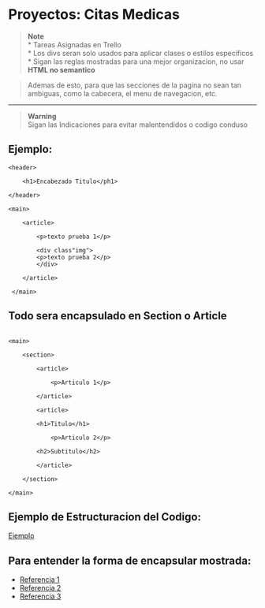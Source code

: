 # Proyectos: Citas Medicas

> **Note**<br>
    * Tareas Asignadas en Trello <br>
    * Los divs seran solo usados para aplicar clases o estilos especificos <br>
    * Sigan las reglas mostradas para una mejor organizacion, no usar **HTML no semantico**

> Ademas de esto, para que las secciones de la pagina no sean tan ambiguas, como la cabecera, el menu de navegacion, etc.

---


> **Warning**<br>
Sigan las Indicaciones para evitar malentendidos o codigo conduso


## Ejemplo:
```
<header>

    <h1>Encabezado Titulo</ph1>

</header>

<main>

    <article>

        <p>texto prueba 1</p>

        <div class"img">
        <p>texto prueba 2</p>
        </div>

    </article>

 </main>

```
## Todo sera encapsulado en Section o Article
```

<main>

    <section>

        <article>

            <p>Articulo 1</p>

        </article>

        <article>

        <h1>Titulo</h1>

            <p>Articulo 2</p>

        <h2>Subtitulo</h2>

        </article>

    </section>

</main>

```
## Ejemplo de Estructuracion del Codigo:
[Ejemplo](https://github.com/BlackFreshMint/Citas_Med/blob/main/reference.txt)
## Para entender la forma de encapsular mostrada:
* [Referencia 1](https://www.scaler.com/topics/html/semantic-tags-in-html/)
* [Referencia 2](https://www.google.com/url?sa=i&url=https%3A%2F%2Fwww.semrush.com%2Fblog%2Fsemantic-html5-guide%2F&psig=AOvVaw27QHnD2vOGurCo7u5lV2uT&ust=1695919546808000&source=images&cd=vfe&opi=89978449&ved=0CBAQjhxqFwoTCNCfnuqey4EDFQAAAAAdAAAAABAI)
* [Referencia 3](https://www.google.com/url?sa=i&url=https%3A%2F%2Fwww.w3schools.com%2Fhtml%2Fhtml5_semantic_elements.asp&psig=AOvVaw13GnyMN2gfLltEN1mc04lO&ust=1695919704458000&source=images&cd=vfe&opi=89978449&ved=0CBAQjhxqFwoTCNjPya6fy4EDFQAAAAAdAAAAABAD)
